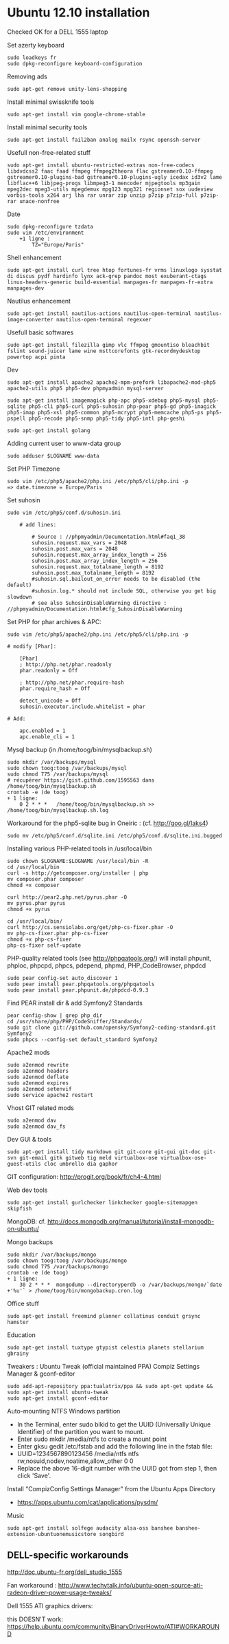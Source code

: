 Ubuntu 12.10 installation
=========================

Checked OK for a DELL 1555 laptop

Set azerty keyboard

    sudo loadkeys fr
    sudo dpkg-reconfigure keyboard-configuration

Removing ads
	
	sudo apt-get remove unity-lens-shopping

Install minimal swissknife tools

	sudo apt-get install vim google-chrome-stable

Install minimal security tools

    sudo apt-get install fail2ban analog mailx rsync openssh-server 

Usefull non-free-related stuff

	sudo apt-get install ubuntu-restricted-extras non-free-codecs libdvdcss2 faac faad ffmpeg ffmpeg2theora flac gstreamer0.10-ffmpeg gstreamer0.10-plugins-bad gstreamer0.10-plugins-ugly icedax id3v2 lame libflac++6 libjpeg-progs libmpeg3-1 mencoder mjpegtools mp3gain mpeg2dec mpeg3-utils mpegdemux mpg123 mpg321 regionset sox uudeview vorbis-tools x264 arj lha rar unrar zip unzip p7zip p7zip-full p7zip-rar unace-nonfree

Date

    sudo dpkg-reconfigure tzdata
    sudo vim /etc/environment
        +1 ligne :
            TZ="Europe/Paris"


Shell enhancement

    sudo apt-get install curl tree htop fortunes-fr vrms linuxlogo sysstat di discus pydf hardinfo lynx ack-grep pandoc most exuberant-ctags linux-headers-generic build-essential manpages-fr manpages-fr-extra manpages-dev

Nautilus enhancement

    sudo apt-get install nautilus-actions nautilus-open-terminal nautilus-image-converter nautilus-open-terminal regexxer

Usefull basic softwares

    sudo apt-get install filezilla gimp vlc ffmpeg gmountiso bleachbit fslint sound-juicer lame wine msttcorefonts gtk-recordmydesktop powertop acpi pinta

Dev

    sudo apt-get install apache2 apache2-mpm-prefork libapache2-mod-php5 apache2-utils php5 php5-dev phpmyadmin mysql-server

    sudo apt-get install imagemagick php-apc php5-xdebug php5-mysql php5-sqlite php5-cli php5-curl php5-suhosin php-pear php5-gd php5-imagick php5-imap php5-xsl php5-common php5-mcrypt php5-memcache php5-ps php5-pspell php5-recode php5-snmp php5-tidy php5-intl php-geshi

    sudo apt-get install golang

Adding current user to www-data group

    sudo adduser $LOGNAME www-data

Set PHP Timezone

    sudo vim /etc/php5/apache2/php.ini /etc/php5/cli/php.ini -p
    => date.timezone = Europe/Paris

Set suhosin

    sudo vim /etc/php5/conf.d/suhosin.ini

        # add lines:

            # Source : //phpmyadmin/Documentation.html#faq1_38
            suhosin.request.max_vars = 2048
            suhosin.post.max_vars = 2048
            suhosin.request.max_array_index_length = 256
            suhosin.post.max_array_index_length = 256
            suhosin.request.max_totalname_length = 8192
            suhosin.post.max_totalname_length = 8192
            #suhosin.sql.bailout_on_error needs to be disabled (the default)
            #suhosin.log.* should not include SQL, otherwise you get big slowdown
            # see also SuhosinDisableWarning directive : //phpmyadmin/Documentation.html#cfg_SuhosinDisableWarning

Set PHP for phar archives & APC:

    sudo vim /etc/php5/apache2/php.ini /etc/php5/cli/php.ini -p

    # modify [Phar]:

        [Phar]
        ; http://php.net/phar.readonly
        phar.readonly = Off

        ; http://php.net/phar.require-hash
        phar.require_hash = Off

        detect_unicode = Off
        suhosin.executor.include.whitelist = phar

    # Add:

        apc.enabled = 1
        apc.enable_cli = 1

Mysql backup (in /home/toog/bin/mysqlbackup.sh)
 
    sudo mkdir /var/backups/mysql
    sudo chown toog:toog /var/backups/mysql
    sudo chmod 775 /var/backups/mysql
    # récupérer https://gist.github.com/1595563 dans /home/toog/bin/mysqlbackup.sh
    crontab -e (de toog)
    + 1 ligne:
        0 2 * * *	/home/toog/bin/mysqlbackup.sh >> /home/toog/bin/mysqlbackup.sh.log

Workaround for the php5-sqlite bug in Oneiric : (cf. http://goo.gl/Iaks4)

    sudo mv /etc/php5/conf.d/sqlite.ini /etc/php5/conf.d/sqlite.ini.bugged

Installing various PHP-related tools in /usr/local/bin

    sudo chown $LOGNAME:$LOGNAME /usr/local/bin -R
    cd /usr/local/bin
    curl -s http://getcomposer.org/installer | php
    mv composer.phar composer
    chmod +x composer

    curl http://pear2.php.net/pyrus.phar -O
    mv pyrus.phar pyrus
    chmod +x pyrus

    cd /usr/local/bin/
    curl http://cs.sensiolabs.org/get/php-cs-fixer.phar -O
    mv php-cs-fixer.phar php-cs-fixer
    chmod +x php-cs-fixer 
    php-cs-fixer self-update

PHP-quality related tools (see http://phpqatools.org/)
will install phpunit, phploc, phpcpd, phpcs, pdepend, phpmd, PHP_CodeBrowser, phpdcd

    sudo pear config-set auto_discover 1
    sudo pear install pear.phpqatools.org/phpqatools
    sudo pear install pear.phpunit.de/phpdcd-0.9.3

Find PEAR install dir & add Symfony2 Standards

    pear config-show | grep php_dir 
    cd /usr/share/php/PHP/CodeSniffer/Standards/
    sudo git clone git://github.com/opensky/Symfony2-coding-standard.git Symfony2 
    sudo phpcs --config-set default_standard Symfony2

Apache2 mods

    sudo a2enmod rewrite
    sudo a2enmod headers
    sudo a2enmod deflate
    sudo a2enmod expires
    sudo a2enmod setenvif
    sudo service apache2 restart

Vhost GIT related mods

    sudo a2enmod dav
    sudo a2enmod dav_fs

Dev GUI & tools

    sudo apt-get install tidy markdown git git-core git-gui git-doc git-svn git-email gitk gitweb tig meld virtualbox-ose virtualbox-ose-guest-utils cloc umbrello dia gaphor

GIT configuration: http://progit.org/book/fr/ch4-4.html

Web dev tools

    sudo apt-get install gurlchecker linkchecker google-sitemapgen skipfish

MongoDB: cf. http://docs.mongodb.org/manual/tutorial/install-mongodb-on-ubuntu/

Mongo backups

    sudo mkdir /var/backups/mongo
    sudo chown toog:toog /var/backups/mongo
    sudo chmod 775 /var/backups/mongo
    crontab -e (de toog)
    + 1 ligne:
        30 2 * * *	mongodump --directoryperdb -o /var/backups/mongo/`date +'%u'` > /home/toog/bin/mongobackup.cron.log

Office stuff

    sudo apt-get install freemind planner collatinus conduit grsync hamster

Education

    sudo apt-get install tuxtype gtypist celestia planets stellarium gbrainy

Tweakers : Ubuntu Tweak (official maintained PPA) Compiz Settings Manager & gconf-editor

	sudo add-apt-repository ppa:tualatrix/ppa && sudo apt-get update && sudo apt-get install ubuntu-tweak
	sudo apt-get install gconf-editor

Auto-mounting NTFS Windows partition

* In the Terminal, enter sudo blkid to get the UUID (Universally Unique Identifier) of the partition you want to mount.
* Enter sudo mkdir /media/ntfs to create a mount point
* Enter gksu gedit /etc/fstab and add the following line in the fstab file:
* UUID=1234567890123456 /media/ntfs ntfs rw,nosuid,nodev,noatime,allow_other 0 0
* Replace the above 16-digit number with the UUID got from step 1, then click 'Save'.

Install "CompizConfig Settings Manager" from the Ubuntu Apps Directory
* https://apps.ubuntu.com/cat/applications/pysdm/

Music

    sudo apt-get install solfege audacity alsa-oss banshee banshee-extension-ubuntuonemusicstore songbird


DELL-specific workarounds
-------------------------

http://doc.ubuntu-fr.org/dell_studio_1555

Fan workaround : http://www.techytalk.info/ubuntu-open-source-ati-radeon-driver-power-usage-tweaks/

Dell 1555 ATI graphics drivers: 

this DOESN'T work: https://help.ubuntu.com/community/BinaryDriverHowto/ATI#WORKAROUND

